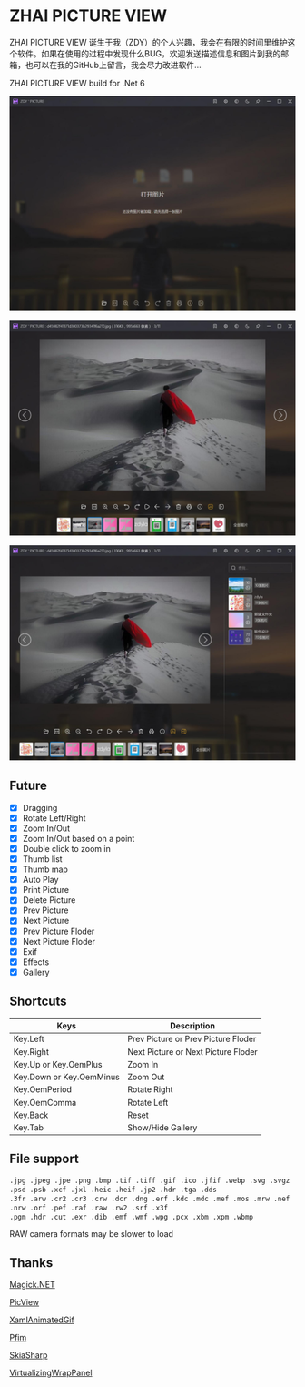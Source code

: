 # ZHAI PICTURE VIEW

ZHAI PICTURE VIEW 诞生于我（ZDY）的个人兴趣，我会在有限的时间里维护这个软件。如果在使用的过程中发现什么BUG，欢迎发送描述信息和图片到我的邮箱，也可以在我的GitHub上留言，我会尽力改进软件...

ZHAI PICTURE VIEW build for .Net 6

![Snapshot](/Snapshot.jpg)

![Snapshot](/Snapshot1.jpg)

![Snapshot](/Snapshot2.jpg)

## Future

- [x] Dragging
- [x] Rotate Left/Right
- [x] Zoom In/Out
- [x] Zoom In/Out based on a point
- [x] Double click to zoom in
- [x] Thumb list
- [x] Thumb map
- [x] Auto Play
- [x] Print Picture
- [x] Delete Picture
- [x] Prev Picture
- [x] Next Picture
- [x] Prev Picture Floder
- [x] Next Picture Floder
- [x] Exif
- [x] Effects
- [x] Gallery

## Shortcuts

| Keys      | Description |
| ----------- | ----------- |
| Key.Left      | Prev Picture or Prev Picture Floder     |
| Key.Right   | Next Picture or Next Picture Floder       |
| Key.Up or Key.OemPlus | Zoom In |
| Key.Down or Key.OemMinus | Zoom Out |
| Key.OemPeriod | Rotate Right |
| Key.OemComma | Rotate Left |
| Key.Back | Reset |
| Key.Tab | Show/Hide Gallery |

## File support

```
.jpg .jpeg .jpe .png .bmp .tif .tiff .gif .ico .jfif .webp .svg .svgz
.psd .psb .xcf .jxl .heic .heif .jp2 .hdr .tga .dds
.3fr .arw .cr2 .cr3 .crw .dcr .dng .erf .kdc .mdc .mef .mos .mrw .nef .nrw .orf .pef .raf .raw .rw2 .srf .x3f
.pgm .hdr .cut .exr .dib .emf .wmf .wpg .pcx .xbm .xpm .wbmp
```

RAW camera formats may be slower to load

## Thanks

[Magick.NET](https://github.com/dlemstra/Magick.NET) 

[PicView](https://github.com/Ruben2776/PicView)

[XamlAnimatedGif](https://github.com/XamlAnimatedGif/XamlAnimatedGif)

[Pfim](https://nickbabcock.github.io/Pfim/)

[SkiaSharp](https://github.com/mono/SkiaSharp)

[VirtualizingWrapPanel](https://github.com/sbaeumlisberger/VirtualizingWrapPanel)
